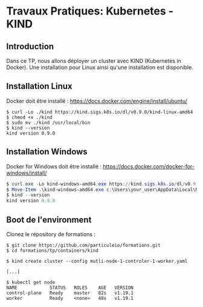 # Travaux Pratiques: Kubernetes - KIND

## Introduction

Dans ce TP, nous allons déployer un cluster avec KIND (Kubernetes in Docker).
Une installation pour Linux ainsi qu'une installation est disponible.

## Installation Linux

Docker doit être installé : <https://docs.docker.com/engine/install/ubuntu/>

```console
$ curl -Lo ./kind https://kind.sigs.k8s.io/dl/v0.9.0/kind-linux-amd64
$ chmod +x ./kind
$ sudo mv ./kind /usr/local/bin
$ kind --version
kind version 0.9.0
```

## Installation Windows

Docker for Windows doit être installé : <https://docs.docker.com/docker-for-windows/install/>

```powershell
$ curl.exe -Lo kind-windows-amd64.exe https://kind.sigs.k8s.io/dl/v0.9.0/kind-windows-amd64
$ Move-Item .\kind-windows-amd64.exe c:\Users\your_user\AppData\Local\Microsoft\WindowsApps\kind.exe
$ kind --version
kind version 0.9.0
```

## Boot de l'environment

Clonez le répository de formations :

```console
$ git clone https://github.com/particuleio/formations.git
$ cd formations/tp/containers/kind
```

```console
$ kind create cluster --config mutli-node-1-controler-1-worker.yaml

[...]

$ kubectl get node
NAME            STATUS   ROLES    AGE   VERSION
control-plane   Ready    master   82s   v1.19.1
worker          Ready    <none>   48s   v1.19.1
```
